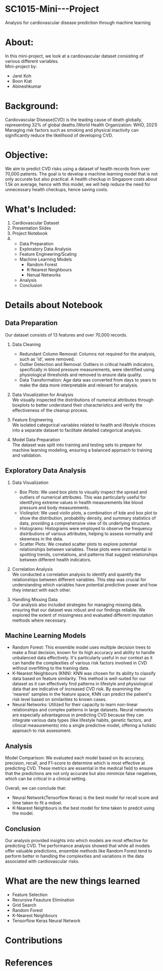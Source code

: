 # SC1015-Mini---Project

Analysis for cardiovascular disease prediction through machine learning

# About:
In this mini-project, we look at a cardiovascular dataset consisting of various different variables.  
Mini-project by:
* Jarel Koh
* Boon Kiat
* Abineshkumar

# Background:
Cardiovascular Disease(CVD) is the leading cause of death globally, representing 32% of global deaths.(World Health Organization: WHO, 2021)
Managing risk factors such as smoking and physical inactivity can significantly reduce the likelihood of developing CVD.
# Objective:
We aim to predict CVD risks using a dataset of health records from over 70,000 patients. The goal is to develop a machine learning model that is not only accurate but also practical. A health checkup in Singapore costs about 1.5k on average, hence with this model, we will help reduce the need for unnecessary health checkups, hence saving costs.
# What's Included:
1. Cardiovascular Dataset
2. Presentation Slides
3. Project Notebook
4.   * Data Preparation
     * Exploratory Data Analysis
     * Feature Engineering/Scaling
     * Machine Learning Models
         * Random Forest
         * K-Nearest Neighbours
         * Nerual Networks
     * Analysis
     * Conclusion
# Details about Notebook
## Data Preparation 
Our dataset consists of 13 features and over 70,000 records.  
1. Data Cleaning  
    * Redundant Column Removal: Columns not required for the analysis, such as 'id', were removed.
    * Outlier Detection and Removal: Outliers in critical health indicators, specifically in blood pressure measurements, were identified using physiological thresholds and removed to ensure data quality.
    * Data Transformation: Age data was converted from days to years to make the data more interpretable and relevant for analysis.
2. Data Visualization for Analysis  
We visually inspected the distributions of numerical attributes through boxplots to better understand their characteristics and verify the effectiveness of the cleanup process.

3. Feature Engineering  
We isolated categorical variables related to health and lifestyle choices into a separate dataset to facilitate detailed categorical analysis.

4. Model Data Preparation  
The dataset was split into training and testing sets to prepare for machine learning modeling, ensuring a balanced approach to training and validation.

## Exploratory Data Analysis
1. Data Visualization  
   * Box Plots: We used box plots to visually inspect the spread and outliers of numerical attributes. This was particularly useful for identifying extreme values in health measurements like blood pressure and body measurements.
   * Violinplot: We used violin plots, a combination of kde and box plot to show the distribution, probability density, and summary statistics of data, providing a comprehensive view of its underlying structure.
   * Histograms: Histograms were employed to observe the frequency distributions of various attributes, helping to assess normality and skewness in the data.
   * Scatter Plots: We created scatter plots to explore potential relationships between variables. These plots were instrumental in spotting trends, correlations, and patterns that suggest relationships between different health indicators.
2. Correlation Analysis  
We conducted a correlation analysis to identify and quantify the relationships between different variables. This step was crucial for understanding which variables have potential predictive power and how they interact with each other.

3. Handling Missing Data  
Our analysis also included strategies for managing missing data, ensuring that our dataset was robust and our findings reliable. We explored the extent of missingness and evaluated different imputation methods where necessary.
## Machine Learning Models
*  Random Forest: This ensemble model uses multiple decision trees to make a final decision, known for its high accuracy and ability to handle unbalanced data effectively. It's particularly useful in our context as it can handle the complexities of various risk factors involved in CVD without overfitting to the training data.
*  K-Nearest Neighbours (KNN): KNN was chosen for its ability to classify data based on feature similarity. This method is well-suited for our dataset as it can effectively find patterns in lifestyle and physiological data that are indicative of increased CVD risk. By examining the 'nearest' samples in the feature space, KNN can predict the patient's risk level based on similarities to known cases.
*  Neural Networks: Utilized for their capacity to learn non-linear relationships and complex patterns in large datasets. Neural networks are especially advantageous in predicting CVD because they can integrate various data types (like lifestyle habits, genetic factors, and clinical measurements) into a single predictive model, offering a holistic approach to risk assessment.
## Analysis  
Model Comparison: We evaluated each model based on its accuracy, precision, recall, and F1-score to determine which is most effective at predicting CVD. These metrics are essential in the medical field to ensure that the predictions are not only accurate but also minimize false negatives, which can be critical in a clinical setting.

Overall, we can conclude that:
*  Neural Network(Tensorflow Keras) is the best model for recall score and time taken to fit a mdoel.
*  K-Nearest Neighbours is the best model for time taken to predcit using the model.

## Conclusion

Our analysis provided insights into which models are most effective for predicting CVD. The performance analysis showed that while all models offer valuable predictions, ensemble methods like Random Forest tend to perform better in handling the complexities and variations in the data associated with cardiovascular risks.

# What are the new things learned
*  Feature Selection
*  Recursive Feauture Elimination
*  Grid Search
*  Random Forest
*  K-Nearest Neighbours
*  Tensorflow Keras Neural Network

# Contributions

# References


